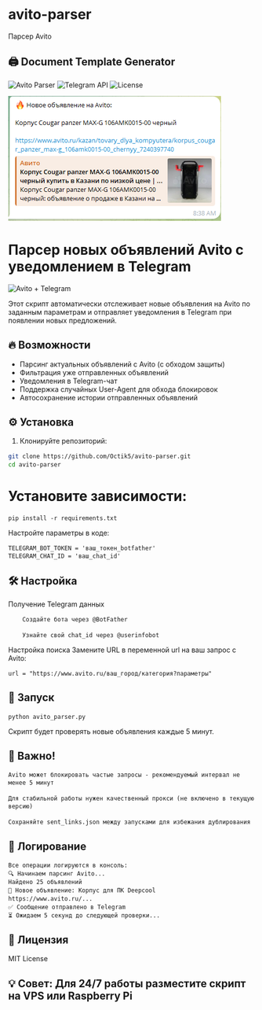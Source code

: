 # avito-parser
Парсер Avito
## 🖨️ Document Template Generator
![Avito Parser](https://img.shields.io/badge/Python-3.8%2B-blue)
![Telegram API](https://img.shields.io/badge/Telegram%20API-Latest-green)
![License](https://img.shields.io/badge/License-MIT-yellow)

![Avito Telegram Integration](./screenshot/HowToLooksLike.png)

# Парсер новых объявлений Avito с уведомлением в Telegram

![Avito + Telegram]([https://example.com/avito-telegram-bot.jpg](./screenshot/HowToLooksLike.png))

Этот скрипт автоматически отслеживает новые объявления на Avito по заданным параметрам и отправляет уведомления в Telegram при появлении новых предложений.

## 🔥 Возможности

- Парсинг актуальных объявлений с Avito (с обходом защиты)
- Фильтрация уже отправленных объявлений
- Уведомления в Telegram-чат
- Поддержка случайных User-Agent для обхода блокировок
- Автосохранение истории отправленных объявлений

## ⚙️ Установка

1. Клонируйте репозиторий:
```bash
git clone https://github.com/Octik5/avito-parser.git
cd avito-parser
```
# Установите зависимости:
```
pip install -r requirements.txt
```

Настройте параметры в коде:
```
TELEGRAM_BOT_TOKEN = 'ваш_токен_botfather'
TELEGRAM_CHAT_ID = 'ваш_chat_id'
```

## 🛠 Настройка
Получение Telegram данных
```
    Создайте бота через @BotFather

    Узнайте свой chat_id через @userinfobot
```
Настройка поиска
Замените URL в переменной url на ваш запрос с Avito:
```
url = "https://www.avito.ru/ваш_город/категория?параметры"
```
## 🚀 Запуск
```
python avito_parser.py
```

Скрипт будет проверять новые объявления каждые 5 минут.
## 📌 Важно!

    Avito может блокировать частые запросы - рекомендуемый интервал не менее 5 минут

    Для стабильной работы нужен качественный прокси (не включено в текущую версию)

    Сохраняйте sent_links.json между запусками для избежания дублирования

## 📄 Логирование
```bash
Все операции логируются в консоль:
🔍 Начинаем парсинг Avito...
Найдено 25 объявлений
🔹 Новое объявление: Корпус для ПК Deepcool
https://www.avito.ru/...
✅ Сообщение отправлено в Telegram
⏳ Ожидаем 5 секунд до следующей проверки...
```

## 📜 Лицензия

MIT License

## 💡 Совет: Для 24/7 работы разместите скрипт на VPS или Raspberry Pi
